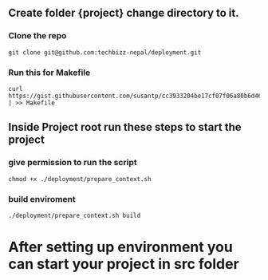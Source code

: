 ## Create folder {project} change directory to it.
### Clone the repo
```
git clone git@github.com:techbizz-nepal/deployment.git 
```
### Run this for Makefile
```
curl https://gist.githubusercontent.com/susantp/cc3933204be17cf07f06a80b6d468ad9/raw/8c3a7a5788c48c165f8f25738bd06823e3a77864/Makefile | >> Makefile
```
## Inside Project root run these steps to start the project

### give permission to run the script

```
chmod +x ./deployment/prepare_context.sh
```

### build enviroment

```
./deployment/prepare_context.sh build
```

# After setting up environment you can start your project in src folder 
